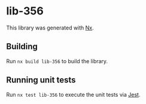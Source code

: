 # lib-356

This library was generated with [Nx](https://nx.dev).

## Building

Run `nx build lib-356` to build the library.

## Running unit tests

Run `nx test lib-356` to execute the unit tests via [Jest](https://jestjs.io).
